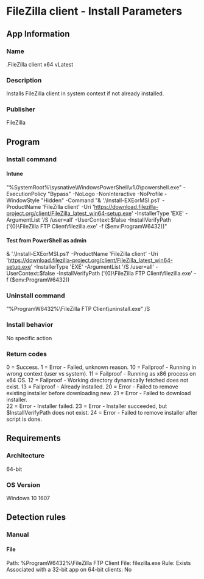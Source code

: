 # FileZilla client - Install Parameters


## App Information
### Name
.FileZilla client x64 vLatest

### Description
Installs FileZilla client in system context if not already installed.

### Publisher
FileZilla


## Program
### Install command
#### Intune
"%SystemRoot%\sysnative\WindowsPowerShell\v1.0\powershell.exe" -ExecutionPolicy "Bypass" -NoLogo -NonInteractive -NoProfile -WindowStyle "Hidden" -Command "& '.\Install-EXEorMSI.ps1' -ProductName 'FileZilla client' -Uri 'https://download.filezilla-project.org/client/FileZilla_latest_win64-setup.exe' -InstallerType 'EXE' -ArgumentList '/S /user=all' -UserContext:$false -InstallVerifyPath ('{0}\FileZilla FTP Client\filezilla.exe' -f ($env:ProgramW6432))"
#### Test from PowerShell as admin
& '.\Install-EXEorMSI.ps1' -ProductName 'FileZilla client' -Uri 'https://download.filezilla-project.org/client/FileZilla_latest_win64-setup.exe' -InstallerType 'EXE' -ArgumentList '/S /user=all' -UserContext:$false -InstallVerifyPath ('{0}\FileZilla FTP Client\filezilla.exe' -f ($env:ProgramW6432))

### Uninstall command
"%ProgramW6432%\FileZilla FTP Client\uninstall.exe" /S

### Install behavior
No specific action

### Return codes
0  = Success.
1  = Error - Failed, unknown reason.
10 = Failproof - Running in wrong context (user vs system).
11 = Failproof - Running as x86 process on x64 OS.
12 = Failproof - Working directory dynamically fetched does not exist.
13 = Failproof - Already installed.
20 = Error - Failed to remove existing installer before downloading new.
21 = Error - Failed to download installer.            
22 = Error - Installer failed.
23 = Error - Installer succeeded, but $InstallVerifyPath does not exist.
24 = Error - Failed to remove installer after script is done. 



## Requirements
### Architecture
64-bit

### OS Version
Windows 10 1607



## Detection rules
### Manual
#### File
Path:	%ProgramW6432%\FileZilla FTP Client
File:	filezilla.exe
Rule:	Exists
Associated with a 32-bit app on 64-bit clients: No